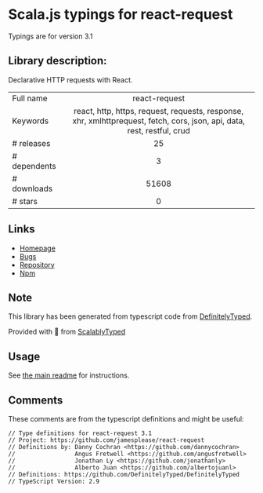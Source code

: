 
# Scala.js typings for react-request

Typings are for version 3.1

## Library description:
Declarative HTTP requests with React.

|                    |                 |
| ------------------ | :-------------: |
| Full name          | react-request |
| Keywords           | react, http, https, request, requests, response, xhr, xmlhttprequest, fetch, cors, json, api, data, rest, restful, crud |
| # releases         | 25 |
| # dependents       | 3 |
| # downloads        | 51608 |
| # stars            | 0 |

## Links
- [Homepage](https://github.com/jamesplease/react-request#readme)
- [Bugs](https://github.com/jamesplease/react-request/issues)
- [Repository](https://github.com/jamesplease/react-request)
- [Npm](https://www.npmjs.com/package/react-request)
    


## Note
This library has been generated from typescript code from [DefinitelyTyped](https://definitelytyped.org).

Provided with :purple_heart: from [ScalablyTyped](https://github.com/oyvindberg/ScalablyTyped)

## Usage
See [the main readme](../../readme.md) for instructions.

## Comments

These comments are from the typescript definitions and might be useful:
```
// Type definitions for react-request 3.1
// Project: https://github.com/jamesplease/react-request
// Definitions by: Danny Cochran <https://github.com/dannycochran>
//                 Angus Fretwell <https://github.com/angusfretwell>
//                 Jonathan Ly <https://github.com/jonathanly>
//                 Alberto Juan <https://github.com/albertojuanl>
// Definitions: https://github.com/DefinitelyTyped/DefinitelyTyped
// TypeScript Version: 2.9

```

